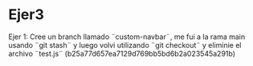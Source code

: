 # Ejer3
Ejer 1: Cree un branch llamado ¨custom-navbar¨, me fui a la rama main usando ¨git stash¨ y luego volvi utilizando ¨git checkout¨ y eliminie el archivo ¨test.js¨ (b25a77d657ea7129d769bb5bd6b2a023545a291b)

